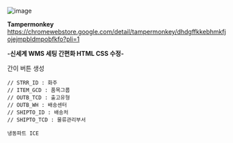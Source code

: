 
![image](https://github.com/user-attachments/assets/9cbea85a-a7d0-4fb2-b7df-32a613cf7d3c)

**Tampermonkey**
https://chromewebstore.google.com/detail/tampermonkey/dhdgffkkebhmkfjojejmpbldmpobfkfo?pli=1

**-신세계 WMS 세팅 간편화 HTML CSS 수정-**

간이 버튼 생성

    // STRR_ID : 화주
    // ITEM_GCD : 품목그룹
    // OUTB_TCD : 출고유형
    // OUTB_WH : 배송센터
    // SHIPTO_ID : 배송처
    // SHIPTO_TCD : 물류관리부서
    
    냉동파트 ICE 
